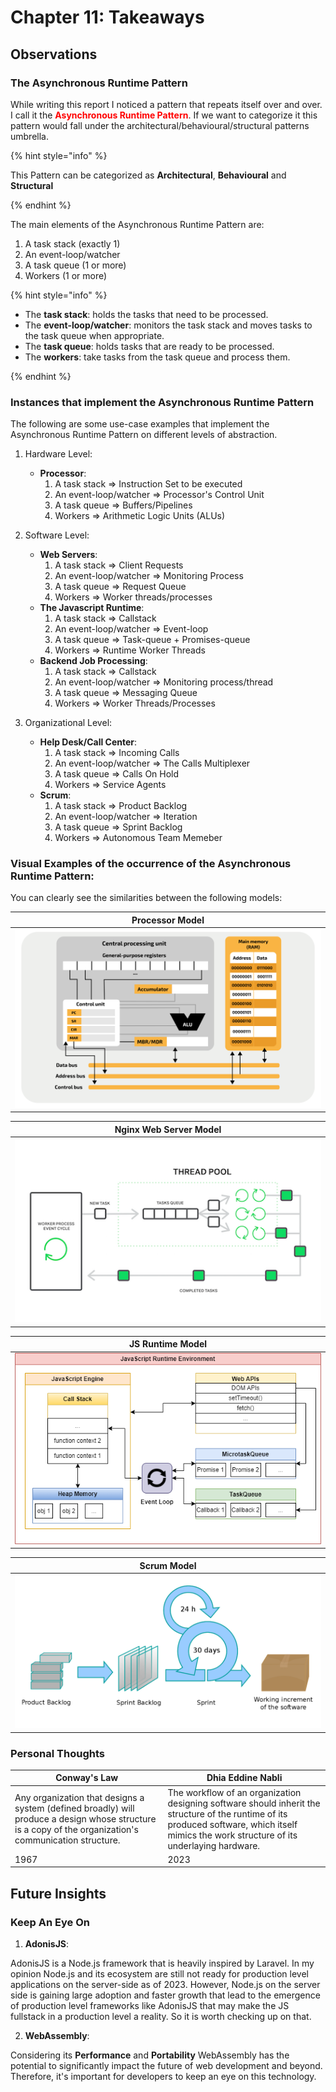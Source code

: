 # Chapter 11: Takeaways

## Observations

### The Asynchronous Runtime Pattern

While writing this report I noticed a pattern that repeats itself over and over. I call it the <span style="color:red;">**Asynchronous Runtime Pattern**</span>. If we want to categorize it this pattern would fall under the architectural/behavioural/structural patterns umbrella.

{% hint style="info" %}

This Pattern can be categorized as **Architectural**, **Behavioural** and **Structural**

{% endhint %}

The main elements of the Asynchronous Runtime Pattern are:

1. A task stack (exactly 1)
2. An event-loop/watcher
3. A task queue (1 or more)
4. Workers (1 or more)

{% hint style="info" %}

* The **task stack**: holds the tasks that need to be processed.
* The **event-loop/watcher**: monitors the task stack and moves tasks to the task queue when appropriate.
* The **task queue**: holds tasks that are ready to be processed.
* The **workers**: take tasks from the task queue and process them.

{% endhint %}

### Instances that implement the Asynchronous Runtime Pattern

The following are some use-case examples that implement the Asynchronous Runtime Pattern on different levels of abstraction.
 
1. Hardware Level:
    - **Processor**:
        1. A task stack => Instruction Set to be executed
        2. An event-loop/watcher => Processor's Control Unit
        3. A task queue => Buffers/Pipelines
        4. Workers => Arithmetic Logic Units (ALUs)
      
2. Software Level:
   - **Web Servers**:
       1. A task stack => Client Requests
       2. An event-loop/watcher => Monitoring Process
       3. A task queue => Request Queue
       4. Workers => Worker threads/processes
   - **The Javascript Runtime**:
       1. A task stack => Callstack
       2. An event-loop/watcher => Event-loop
       3. A task queue => Task-queue + Promises-queue
       4. Workers => Runtime Worker Threads 
   - **Backend Job Processing**:
       1. A task stack => Callstack
       2. An event-loop/watcher => Monitoring process/thread
       3. A task queue => Messaging Queue
       4. Workers => Worker Threads/Processes 

3. Organizational Level:
   - **Help Desk/Call Center**:
       1. A task stack => Incoming Calls
       2. An event-loop/watcher => The Calls Multiplexer
       3. A task queue => Calls On Hold
       4. Workers => Service Agents 
   - **Scrum**:
     1. A task stack => Product Backlog
     2. An event-loop/watcher => Iteration
     3. A task queue => Sprint Backlog
     4. Workers => Autonomous Team Memeber

### Visual Examples of the occurrence of the Asynchronous Runtime Pattern:

You can clearly see the similarities between the following models:

| Processor Model                           | 
|-------------------------------------------| 
| ![processor_model](./processor_model.svg) |

| Nginx Web Server Model            | 
|-----------------------------------| 
| ![nginx_model](./nginx_model.png) |

| JS Runtime Model                               | 
|------------------------------------------------| 
| ![javasript_runtime](./javascript_runtime.png) |

| Scrum Model                               | 
|-------------------------------------------| 
| ![scurm_process](./scrum_process.svg.png) |


### Personal Thoughts 


| Conway's Law                                                                                                                                            | Dhia Eddine Nabli                                                                                                                                                                            |
|---------------------------------------------------------------------------------------------------------------------------------------------------------|----------------------------------------------------------------------------------------------------------------------------------------------------------------------------------------------|
| Any organization that designs a system (defined broadly) will produce a design whose structure is a copy of the organization's communication structure. | The workflow of an organization designing software should inherit the structure of the runtime of its produced software, which itself mimics the work structure of its underlaying hardware. |
| 1967                                                                                                                                                    | 2023                                                                                                                                                                                         |


## Future Insights

### Keep An Eye On

1. **AdonisJS**:

AdonisJS is a Node.js framework that is heavily inspired by Laravel. In my opinion Node.js and its ecosystem are still not ready for production level applications on the server-side as of 2023. However, Node.js on the server side is gaining large adoption and faster growth that lead to the emergence of production level frameworks like AdonisJS that may make the JS fullstack in a production level a reality. So it is worth checking up on that.   

2. **WebAssembly**:

Considering its **Performance** and **Portability** WebAssembly has the potential to significantly impact the future of web development and beyond. Therefore, it's important for developers to keep an eye on this technology.
